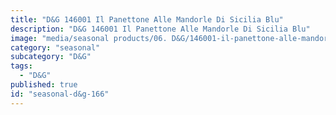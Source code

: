 ```yaml
---
title: "D&G 146001 Il Panettone Alle Mandorle Di Sicilia Blu"
description: "D&G 146001 Il Panettone Alle Mandorle Di Sicilia Blu"
image: "media/seasonal products/06. D&G/146001-il-panettone-alle-mandorle-di-Sicilia---Blu.jpg"
category: "seasonal"
subcategory: "D&G"
tags:
  - "D&G"
published: true
id: "seasonal-d&g-166"
---
```


